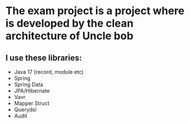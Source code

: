 # The exam project is a project where is developed by the clean architecture of Uncle bob
## I use these libraries:

- Java 17 (record, module etc)
- Spring
- Spring Data
- JPA/Hibernate
- Vavr
- Mapper Struct
- Querydsl
- Audit 
